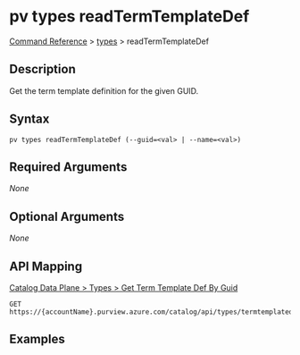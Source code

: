 # pv types readTermTemplateDef
[Command Reference](../../../README.md#command-reference) > [types](./main.md) > readTermTemplateDef

## Description
Get the term template definition for the given GUID.

## Syntax
```
pv types readTermTemplateDef (--guid=<val> | --name=<val>)
```

## Required Arguments
*None*

## Optional Arguments
*None*

## API Mapping
[Catalog Data Plane > Types > Get Term Template Def By Guid](https://docs.microsoft.com/en-us/rest/api/purview/catalogdataplane/types/get-term-template-def-by-guid)
```
GET https://{accountName}.purview.azure.com/catalog/api/types/termtemplatedef/guid/{guid}
```

## Examples
```powershell

```
